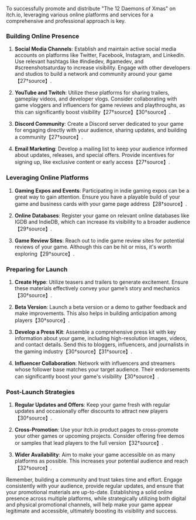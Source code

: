 To successfully promote and distribute "The 12 Daemons of Xmas" on itch.io, leveraging various online platforms and services for a comprehensive and professional approach is key.

### Building Online Presence

1. **Social Media Channels**: Establish and maintain active social media accounts on platforms like Twitter, Facebook, Instagram, and LinkedIn. Use relevant hashtags like #indiedev, #gamedev, and #screenshotsaturday to increase visibility. Engage with other developers and studios to build a network and community around your game【27†source】.

2. **YouTube and Twitch**: Utilize these platforms for sharing trailers, gameplay videos, and developer vlogs. Consider collaborating with game vloggers and influencers for game reviews and playthroughs, as this can significantly boost visibility【27†source】【30†source】.

3. **Discord Community**: Create a Discord server dedicated to your game for engaging directly with your audience, sharing updates, and building a community【27†source】.

4. **Email Marketing**: Develop a mailing list to keep your audience informed about updates, releases, and special offers. Provide incentives for signing up, like exclusive content or early access【27†source】.

### Leveraging Online Platforms

1. **Gaming Expos and Events**: Participating in indie gaming expos can be a great way to gain attention. Ensure you have a playable build of your game and business cards with your game page address【28†source】.

2. **Online Databases**: Register your game on relevant online databases like IGDB and IndieDB, which can increase its visibility to a broader audience【29†source】.

3. **Game Review Sites**: Reach out to indie game review sites for potential reviews of your game. Although this can be hit or miss, it's worth exploring【29†source】.

### Preparing for Launch

1. **Create Hype**: Utilize teasers and trailers to generate excitement. Ensure these materials effectively convey your game’s story and mechanics【30†source】.

2. **Beta Version**: Launch a beta version or a demo to gather feedback and make improvements. This also helps in building anticipation among players【30†source】.

3. **Develop a Press Kit**: Assemble a comprehensive press kit with key information about your game, including high-resolution images, videos, and contact details. Send this to bloggers, influencers, and journalists in the gaming industry【30†source】【31†source】.

4. **Influencer Collaboration**: Network with influencers and streamers whose follower base matches your target audience. Their endorsements can significantly boost your game's visibility【30†source】.

### Post-Launch Strategies

1. **Regular Updates and Offers**: Keep your game fresh with regular updates and occasionally offer discounts to attract new players【30†source】.

2. **Cross-Promotion**: Use your itch.io product pages to cross-promote your other games or upcoming projects. Consider offering free demos or samples that lead players to the full version【32†source】.

3. **Wider Availability**: Aim to make your game accessible on as many platforms as possible. This increases your potential audience and reach【32†source】.

Remember, building a community and trust takes time and effort. Engage consistently with your audience, provide regular updates, and ensure that your promotional materials are up-to-date. Establishing a solid online presence across multiple platforms, while strategically utilizing both digital and physical promotional channels, will help make your game appear legitimate and accessible, ultimately boosting its visibility and success.
